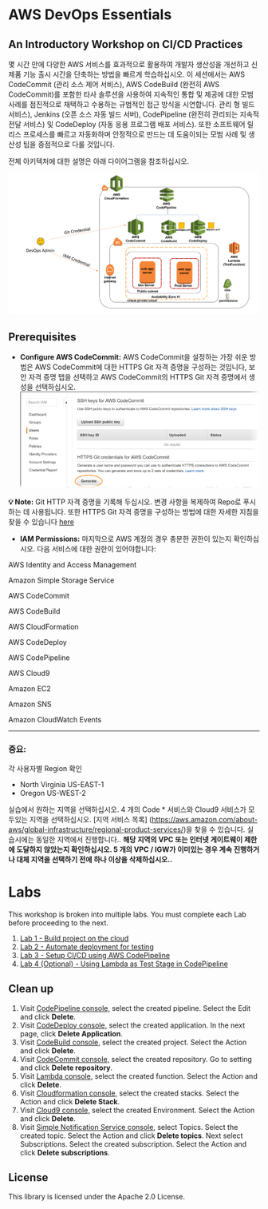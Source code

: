 # AWS DevOps Essentials

## An Introductory Workshop on CI/CD Practices

몇 시간 만에 다양한 AWS 서비스를 효과적으로 활용하여 개발자 생산성을 개선하고 신제품 기능 출시 시간을 단축하는 방법을 빠르게 학습하십시오. 이 세션에서는 AWS CodeCommit (관리 소스 제어 서비스), AWS CodeBuild (완전히 AWS CodeCommit)를 포함한 타사 솔루션을 사용하여 지속적인 통합 및 제공에 대한 모범 사례를 점진적으로 채택하고 수용하는 규범적인 접근 방식을 시연합니다. 관리 형 빌드 서비스), Jenkins (오픈 소스 자동 빌드 서버), CodePipeline (완전히 관리되는 지속적 전달 서비스) 및 CodeDeploy (자동 응용 프로그램 배포 서비스). 또한 소프트웨어 릴리스 프로세스를 빠르고 자동화하며 안정적으로 만드는 데 도움이되는 모범 사례 및 생산성 팁을 중점적으로 다룰 것입니다.

전체 아키텍처에 대한 설명은 아래 다이어그램을 참조하십시오.

![DevOps Workshop Architecture](img/CICD_DevOps_Demo.png)

## Prerequisites

* **Configure AWS CodeCommit:**  AWS CodeCommit을 설정하는 가장 쉬운 방법은 AWS CodeCommit에 대한 HTTPS Git 자격 증명을 구성하는 것입니다, 보안 자격 증명 탭을 선택하고 AWS CodeCommit의 HTTPS Git 자격 증명에서 생성을 선택하십시오. ![HTTPS Git Credential](./img/codecommit-iam-gc1.png)

**💡 Note:** Git HTTP 자격 증명을 기록해 두십시오. 변경 사항을 복제하여 Repo로 푸시하는 데 사용됩니다.
           또한 HTTPS Git 자격 증명을 구성하는 방법에 대한 자세한 지침을 찾을 수 있습니다 [here](https://docs.aws.amazon.com/codecommit/latest/userguide/setting-up-gc.html)
* **IAM Permissions:** 마지막으로 AWS 계정의 경우 충분한 권한이 있는지 확인하십시오. 다음 서비스에 대한 권한이 있어야합니다:

AWS Identity and Access Management

Amazon Simple Storage Service

AWS CodeCommit

AWS CodeBuild

AWS CloudFormation

AWS CodeDeploy

AWS CodePipeline

AWS Cloud9

Amazon EC2

Amazon SNS

Amazon CloudWatch Events

***

### **중요:**
각 사용자별 Region 확인
- North Virginia US-EAST-1
- Oregon US-WEST-2

실습에서 원하는 지역을 선택하십시오. 4 개의 Code * 서비스와 Cloud9 서비스가 모두있는 지역을 선택하십시오. [지역 서비스 목록] (https://aws.amazon.com/about-aws/global-infrastructure/regional-product-services/)을 찾을 수 있습니다. 실습시에는 동일한 지역에서 진행합니다.. 
**해당 지역의 VPC 또는 인터넷 게이트웨이 제한에 도달하지 않았는지 확인하십시오. 5 개의 VPC / IGW가 이미있는 경우 계속 진행하거나 대체 지역을 선택하기 전에 하나 이상을 삭제하십시오..** 

# Labs
This workshop is broken into multiple labs. You must complete each Lab before proceeding to the next.

1. [Lab 1 - Build project on the cloud](1_Lab1.md) 
2. [Lab 2 - Automate deployment for testing](2_Lab2.md)
3. [Lab 3 - Setup CI/CD using AWS CodePipeline](3_Lab3.md)
4. [Lab 4 (Optional) - Using Lambda as Test Stage in CodePipeline](4_Lab4.md)




## Clean up

1. Visit [CodePipeline console,](https://console.aws.amazon.com/codepipeline/home) select the created pipeline. Select the Edit and click **Delete**.
2. Visit [CodeDeploy console,](https://console.aws.amazon.com/codedeploy/home) select the created application. In the next page, click **Delete Application**.
3. Visit [CodeBuild console,](https://console.aws.amazon.com/codebuild/home) select the created project. Select the Action and click **Delete**.
4. Visit [CodeCommit console,](https://console.aws.amazon.com/codecommit/home) select the created repository. Go to setting and click **Delete repository**.
5. Visit [Lambda console,](https://console.aws.amazon.com/lambda/home) select the created function. Select the Action and click **Delete**.
6. Visit [Cloudformation console,](https://console.aws.amazon.com/cloudformation/home) select the created stacks. Select the Action and click **Delete Stack**.
7. Visit [Cloud9 console,](https://console.aws.amazon.com/cloud9/home) select the created Environment. Select the Action and click **Delete**.
8. Visit [Simple Notification Service console,](https://console.aws.amazon.com/sns/home) select Topics. Select the created topic.  Select the Action and click **Delete topics**. Next select Subscriptions. Select the created subscription. Select the Action and click **Delete subscriptions**.

## License

This library is licensed under the Apache 2.0 License. 
